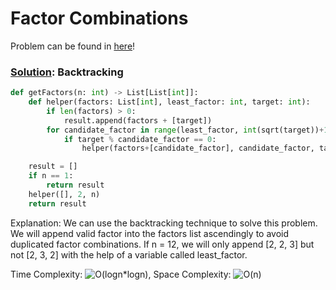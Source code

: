 # Factor Combinations

Problem can be found in [here](https://leetcode.com/problems/factor-combinations/)!

### [Solution](/Backtracking/254-FactorCombinations/solution.py): Backtracking

```python
def getFactors(n: int) -> List[List[int]]:
    def helper(factors: List[int], least_factor: int, target: int):
        if len(factors) > 0:
            result.append(factors + [target])
        for candidate_factor in range(least_factor, int(sqrt(target))+1):
            if target % candidate_factor == 0:
                helper(factors+[candidate_factor], candidate_factor, target // candidate_factor)

    result = []
    if n == 1:
        return result
    helper([], 2, n)
    return result
```

Explanation: We can use the backtracking technique to solve this problem. We will append valid factor into the factors list ascendingly to avoid duplicated factor combinations. If n = 12, we will only append [2, 2, 3] but not [2, 3, 2] with the help of a variable called least_factor.

Time Complexity: ![O(logn*logn)](<https://latex.codecogs.com/svg.image?\inline&space;O(logn*logn)>), Space Complexity: ![O(n)](<https://latex.codecogs.com/svg.image?\inline&space;O(n)>)
